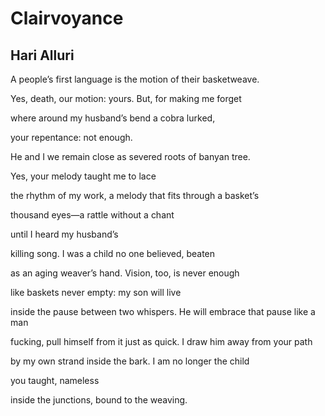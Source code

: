 # Clairvoyance
## Hari Alluri
A people’s first language is the motion of their basketweave.

Yes, death, our motion: yours. But, for making me forget

where around my husband’s bend a cobra lurked,

your repentance: not enough.


He and I we remain close as severed roots of banyan tree.

Yes, your melody taught me to lace

the rhythm of my work, a melody that fits through a basket’s

thousand eyes—a rattle without a chant


until I heard my husband’s

killing song. I was a child no one believed, beaten

as an aging weaver’s hand. Vision, too, is never enough

like baskets never empty: my son will live


inside the pause between two whispers. He will embrace that pause like a man

fucking, pull himself from it just as quick. I draw him away from your path

by my own strand inside the bark. I am no longer the child

you taught, nameless


inside the junctions, bound to the weaving.